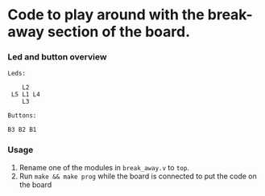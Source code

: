 # Code to play around with the break-away section of the board.

### Led and button overview

```
Leds:

    L2
 L5 L1 L4
    L3

Buttons:

B3 B2 B1
```

### Usage

1. Rename one of the modules in `break_away.v` to `top`.
2. Run `make && make prog` while the board is connected to put the code on the board
